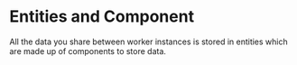 # Entities and Component

All the data you share between worker instances is stored in entities which are made up of components to store data.

